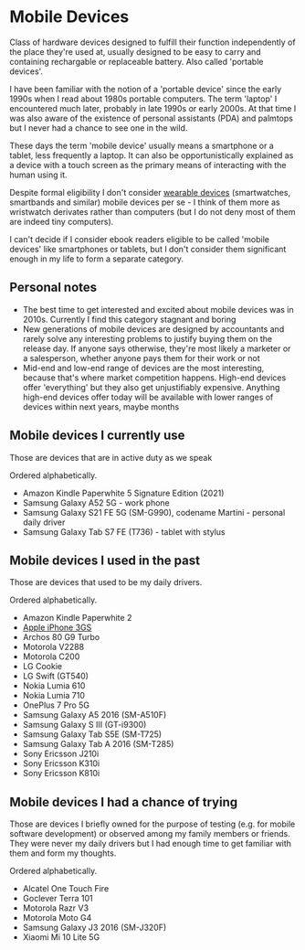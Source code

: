 # Mobile Devices

Class of hardware devices designed to fulfill their function independently of the place they're used at, usually designed to be easy to carry and containing rechargable or replaceable battery. Also called 'portable devices'.

I have been familiar with the notion of a 'portable device' since the early 1990s when I read about 1980s portable computers. The term 'laptop' I encountered much later, probably in late 1990s or early 2000s. At that time I was also aware of the existence of personal assistants (PDA) and palmtops but I never had a chance to see one in the wild.

These days the term 'mobile device' usually means a smartphone or a tablet, less frequently a laptop. It can also be opportunistically explained as a device with a touch screen as the primary means of interacting with the human using it.

Despite formal eligibility I don't consider [wearable devices](/wearable-devices/) (smartwatches, smartbands and similar) mobile devices per se - I think of them more as wristwatch derivates rather than computers (but I do not deny most of them are indeed tiny computers).

I can't decide if I consider ebook readers eligible to be called 'mobile devices' like smartphones or tablets, but I don't consider them significant enough in my life to form a separate category.

## Personal notes

- The best time to get interested and excited about mobile devices was in 2010s. Currently I find this category stagnant and boring
- New generations of mobile devices are designed by accountants and rarely solve any interesting problems to justify buying them on the release day. If anyone says otherwise, they're most likely a marketer or a salesperson, whether anyone pays them for their work or not
- Mid-end and low-end range of devices are the most interesting, because that's where market competition happens. High-end devices offer 'everything' but they also get unjustifiably expensive. Anything high-end devices offer today will be available with lower ranges of devices within next years, maybe months

## Mobile devices I currently use

Those are devices that are in active duty as we speak

Ordered alphabetically.

- Amazon Kindle Paperwhite 5 Signature Edition (2021) 
- Samsung Galaxy A52 5G - work phone
- Samsung Galaxy S21 FE 5G (SM-G990), codename Martini - personal daily driver
- Samsung Galaxy Tab S7 FE (T736) - tablet with stylus

## Mobile devices I used in the past

Those are devices that used to be my daily drivers.

Ordered alphabetically.

- Amazon Kindle Paperwhite 2
- [Apple iPhone 3GS](./iphone/3gs/)
- Archos 80 G9 Turbo
- Motorola V2288
- Motorola C200
- LG Cookie
- LG Swift (GT540)
- Nokia Lumia 610
- Nokia Lumia 710
- OnePlus 7 Pro 5G
- Samsung Galaxy A5 2016 (SM-A510F)
- Samsung Galaxy S III (GT-i9300)
- Samsung Galaxy Tab S5E (SM-T725)
- Samsung Galaxy Tab A 2016 (SM-T285)
- Sony Ericsson J210i
- Sony Ericsson K310i
- Sony Ericsson K810i

## Mobile devices I had a chance of trying

Those are devices I briefly owned for the purpose of testing (e.g. for mobile software development) or observed among my family members or friends. They were never my daily drivers but I had enough time to get familiar with them and form my thoughts.

Ordered alphabetically.

- Alcatel One Touch Fire
- Goclever Terra 101
- Motorola Razr V3
- Motorola Moto G4
- Samsung Galaxy J3 2016 (SM-J320F)
- Xiaomi Mi 10 Lite 5G
